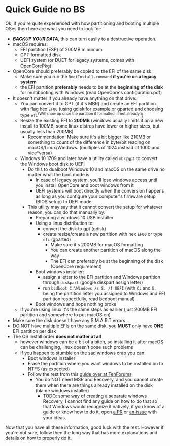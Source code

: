 # Quick Guide no BS

Ok, if you're quite experienced with how partitioning and booting multiple OSes then here are what you need to look for:

* ***BACKUP YOUR DATA***, this can turn easily to a destructive operation.
* macOS requires:
  * EFI partition (ESP) of 200MB minumum
  * GPT formatted disk
  * UEFI system (or DUET for legacy systems, comes with OpenCorePkg)
* OpenCore should preferably be copied to the EFI of the same disk
  * Make sure you run the `BootInstall.command` **if you're on a legacy system**
  * the EFI partition **preferably** needs to be at the **beginning of the disk** for multibooting with Windows (read OpenCore's configuration.pdf)
* It doesn't matter if you already have anything on that drive:
  * You can convert it to GPT (if it's MBR) and create an EFI partition with flag hex `EF00` (using gdisk for example or gparted and choosing type `efi`<sup>(Will show up once the partition if formatted, if not already.)</sup>)
  * Resize the existing EFI to **200MB** (windows usually limits it on a new install to 100MB, some linux distros have lower or higher sizes, but usually less than 200MB)
    * Recommendation: Make sure it's a bit bigger like 210MB or something to count of the difference in byte/bit reading on macOS/Linux/Windows. (multiples of 1024 instead of 1000 and vice*versa)
  * Windows 10 1709 and later have a utility called `mbr2gpt` to convert the Windows boot disk to UEFI
    * Do this to dualboot Windows 10 and macOS on the same drive no matter what the boot mode is
      * In case of legacy system, you'll lose windows access until you install OpenCore and boot windows from it
      * UEFI systems will boot directly when the conversion happens as long as you configure your computer's firmware setup (BIOS setup) to UEFI mode
    * This utility may say that it cannot convert the setup for whatever reason, you can do that manually by:
      * Preparing a windows 10 USB installer
      * Using a linux distribution to:
        * convert the disk to gpt (gdisk)
        * create resize/create a new partition with hex `EF00` or type `efi` (gparted)
          * Make sure it's 200MB for macOS formatting
          * You can create another partition of macOS along the way
          * The EFI can preferably be at the beginning of the disk (OpenCore requirement)
      * Boot windows installer:
        * assign a letter to the EFI partition and Windows partition through `diskpart` (google diskpart assign letter)
        * run `bcdboot C:\Windows /s S: /f UEFI` (with `C:` and `S:` being the partition letter you assigned to Windows and EFI partition respectfully, read bcdboot manual)
      * Boot windows and hope nothing broke
  * If you're using linux it's the same steps as earlier (just 200MB EFI partition and somewhere to put macOS on)
* Make sure the disk doesn't have any S.M.A.R.T errors
* DO NOT have multiple EFIs on the same disk, you **MUST** only have **ONE** EFI partition per disk
* The OS Install order **does not matter at all**
  * however windows can be a bit of a bitch, so installing it after macOS can be challenging, linux doesn't pose such problems
  * If you happen to stumble on the sad windows crap you can:
    * Boot windows installer
    * Erase the partition where you want windows to be installed on to NTFS (as expected)
    * Follow the rest from this [guide over at TenForums](https://www.tenforums.com/tutorials/84331-apply-windows-image-using-dism-instead-clean-install.html#Part2)
      * You do NOT need MSR and Recovery, and you cannot create them when there are things already installed on the disk (blame windows installer)
        * TODO: some way of creating a separate windows Recovery, I cannot find any guide on how to do that so that Windows would recognize it natively, if you know of a guide or know how to do it, open [a PR](https://github.com/dortania/OpenCore-Multiboot/) or [an issue](https://github.com/dortania/bugtracker) with your ideas.

Now that you have all these information, good luck with the rest. However if you're not sure, follow then the long way that has more explanations and details on how to properly do it.
